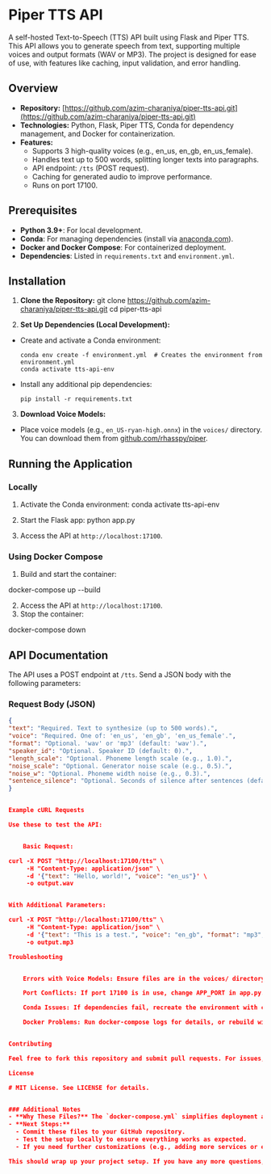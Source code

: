 # Piper TTS API

A self-hosted Text-to-Speech (TTS) API built using Flask and Piper TTS. This API allows you to generate speech from text, supporting multiple voices and output formats (WAV or MP3). The project is designed for ease of use, with features like caching, input validation, and error handling.

## Overview
- **Repository:** [https://github.com/azim-charaniya/piper-tts-api.git](https://github.com/azim-charaniya/piper-tts-api.git)
- **Technologies:** Python, Flask, Piper TTS, Conda for dependency management, and Docker for containerization.
- **Features:**
    - Supports 3 high-quality voices (e.g., en_us, en_gb, en_us_female).
    - Handles text up to 500 words, splitting longer texts into paragraphs.
    - API endpoint: `/tts` (POST request).
    - Caching for generated audio to improve performance.
    - Runs on port 17100.

## Prerequisites
- **Python 3.9+**: For local development.
- **Conda**: For managing dependencies (install via [anaconda.com](https://www.anaconda.com/products/individual)).
- **Docker and Docker Compose**: For containerized deployment.
- **Dependencies**: Listed in `requirements.txt` and `environment.yml`.

## Installation
1. **Clone the Repository:**
   git clone https://github.com/azim-charaniya/piper-tts-api.git
   cd piper-tts-api

2. **Set Up Dependencies (Local Development):**
- Create and activate a Conda environment:
  ```
  conda env create -f environment.yml  # Creates the environment from environment.yml
  conda activate tts-api-env
  ```
- Install any additional pip dependencies:
  ```
  pip install -r requirements.txt
  ```

3. **Download Voice Models:**
- Place voice models (e.g., `en_US-ryan-high.onnx`) in the `voices/` directory. You can download them from [github.com/rhasspy/piper](https://github.com/rhasspy/piper).

## Running the Application
### Locally
1. Activate the Conda environment:
   conda activate tts-api-env
2. Start the Flask app:
   python app.py

3. Access the API at `http://localhost:17100`.

### Using Docker Compose
1. Build and start the container:


docker-compose up --build

2. Access the API at `http://localhost:17100`.
3. Stop the container:


docker-compose down


## API Documentation
The API uses a POST endpoint at `/tts`. Send a JSON body with the following parameters:

### Request Body (JSON)
```json
{
"text": "Required. Text to synthesize (up to 500 words).",
"voice": "Required. One of: 'en_us', 'en_gb', 'en_us_female'.",
"format": "Optional. 'wav' or 'mp3' (default: 'wav').",
"speaker_id": "Optional. Speaker ID (default: 0).",
"length_scale": "Optional. Phoneme length scale (e.g., 1.0).",
"noise_scale": "Optional. Generator noise scale (e.g., 0.5).",
"noise_w": "Optional. Phoneme width noise (e.g., 0.3).",
"sentence_silence": "Optional. Seconds of silence after sentences (default: 0.0)."
}


Example cURL Requests

Use these to test the API:


    Basic Request:

curl -X POST "http://localhost:17100/tts" \
     -H "Content-Type: application/json" \
     -d '{"text": "Hello, world!", "voice": "en_us"}' \
     -o output.wav


With Additional Parameters:

curl -X POST "http://localhost:17100/tts" \
     -H "Content-Type: application/json" \
     -d '{"text": "This is a test.", "voice": "en_gb", "format": "mp3", "speaker_id": 1}' \
     -o output.mp3

Troubleshooting


    Errors with Voice Models: Ensure files are in the voices/ directory. Check logs for file not found errors.

    Port Conflicts: If port 17100 is in use, change APP_PORT in app.py.

    Conda Issues: If dependencies fail, recreate the environment with conda env update -f environment.yml.

    Docker Problems: Run docker-compose logs for details, or rebuild with docker-compose build --no-cache.


Contributing

Feel free to fork this repository and submit pull requests. For issues, create a new ticket on GitHub.

License

# MIT License. See LICENSE for details.


### Additional Notes
- **Why These Files?** The `docker-compose.yml` simplifies deployment and scaling, while the `README.md` makes your project more accessible and user-friendly, encouraging contributions.
- **Next Steps:** 
  - Commit these files to your GitHub repository.
  - Test the setup locally to ensure everything works as expected.
  - If you need further customizations (e.g., adding more services or environment variables), let me know!

This should wrap up your project setup. If you have any more questions, I'm here to help!